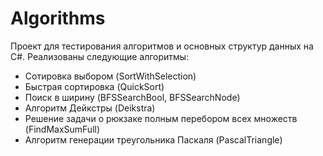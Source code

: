 # Algorithms
Проект для тестирования алгоритмов и основных структур данных на C#. Реализованы следующие алгоритмы:
* Сотировка выбором (SortWithSelection)
* Быстрая сортировка (QuickSort)
* Поиск в ширину (BFSSearchBool, BFSSearchNode)
* Алгоритм Дейкстры (Deikstra)
* Решение задачи о рюкзаке полным перебором всех множеств (FindMaxSumFull)
* Алгоритм генерации треугольника Паскаля (PascalTriangle)
